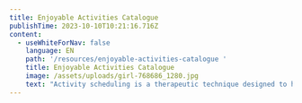 ```yaml
---
title: Enjoyable Activities Catalogue
publishTime: 2023-10-10T10:21:16.716Z
content:
  - useWhiteForNav: false
    language: EN
    path: '/resources/enjoyable-activities-catalogue '
    title: Enjoyable Activities Catalogue
    image: /assets/uploads/girl-768686_1280.jpg
    text: "Activity scheduling is a therapeutic technique designed to help you take care of yourself, boost your mood, and decrease loneliness. These are just ideas, and you're welcome to add your own activities to this list. The key is to find activities that are enjoyable and meaningful for you and plan when you will do them.\n\n> Instruction:\n>\n> 1. Read through this catalogue \n> 2. Pick the activities you like (or get inspired and come up with your own ideas)\n> 3. Schedule it in your calendar\n> 4. Enjoy the process when doing it\n\n\n\n1. Spending time in nature (suggestion from [Bo Steffan Nielsson](https://www.linkedin.com/in/nielsson/): I walk 2-3 jours in the forest.\\\n   With a friend sometimes, but mostly alone to stop thinking too much and just be :))\n2. Walking with your/your friend's/neighbour's dog or cat\n3. Feeding birds or just watching them\n4. Scheduling a day with nothing to do\n5. Watching the clouds drift by\n6. Stargazing or camping under the stars\n7. Gardening\n8. Going out for brunch/lunch/dinner\n9. Cycling\n10. Painting your (or someone else's) nails\n11. Buying gifts\n12. Horseriding\n13. Baking something to share with your family/neighbors/friends/colleagues etc.\n14. Going to the ballet or opera\n15. Going to a spa, sauna, or steam bath\n16. Lighting scented candles, oils, or incense\n17. Going to a movie\n18. Playing board games\n19. Playing Frisbee\n20. Rock climbing\n21. Sightseeing in your city or town\n22. Photography\n23. Doing something spiritual\n24. Baking home-made bread\n25. Pottery and ceramics\n26. Taking acting or improv classes\n27. Learning to play a musical instrument\n28. Taking food tasting tour\n29. Early morning coffee/tea and reading book (suggestion from [Vitaliy Stanyshevskyy](https://www.linkedin.com/in/stanyshevskyy/): Brewing some tasty coffee and reading a fiction book each morning is a great way to get ready before a busy day.)\n30. Going to a gym (suggestion from [Yuliia Batrakova:](https://www.linkedin.com/in/yuliia-batrakova/) I go to the gym 5 times a week and didn’t know how addictive it would become when the habit was created\U0001F601)\n31. Talking to an older relative and asking them about their life\n32. Listening to your favorite music (or a classical one)\n33. Planning a themed party with costumes\n34. Creating a pleasurable morning routine (suggestion from [Kasper Karup:](https://www.linkedin.com/in/kasperkarup/) 20 min movement, 10 min meditation, and breathwork, ending with an ice cold shower \U0001F9CAOften a morning walk before my daughter wakes up ☺️ Starting the day from a good place is so crucial)"
---
```

